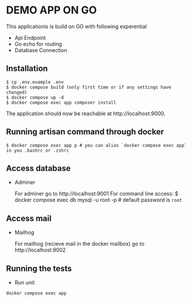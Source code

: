 # DEMO APP ON GO
This applicationis is build on GO with following experential

- Api Endpoint
- Go echo for routing
- Database Connection


## Installation

```
$ cp .env.example .env
$ docker compose build (only first time or if any settings have changed)
$ docker compose up -d
$ docker compose exec app composer install
```

The application should now be reachable at http://localhost:9000.

## Running artisan command through docker

    $ docker compose exec app p # you can alias `docker compose exec app` in you .bashrc or .zshrc

## Access database

- Adminer

  For adminer go to http://localhost:9001
  For command line access:
  $ docker compose exec db mysql -u root -p # default password is `root`

## Access mail

- Mailhog

  For mailhog (recieve mail in the docker mailbox) go to http://localhost:9002

## Running the tests

- Run unit 

```
docker compose exec app 
```
